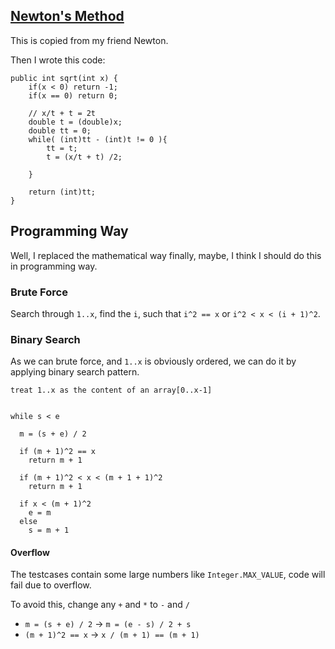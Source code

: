 ## [Newton's Method](http://en.wikipedia.org/wiki/Newton%27s_method)

This is copied from my friend Newton.

Then I wrote this code:

```
public int sqrt(int x) {
    if(x < 0) return -1;
    if(x == 0) return 0;

    // x/t + t = 2t
    double t = (double)x;
    double tt = 0;
    while( (int)tt - (int)t != 0 ){
        tt = t;
        t = (x/t + t) /2;
        
    }
    
    return (int)tt;
}
```

## Programming Way

Well, I replaced the mathematical way finally, maybe, I think I should do this in programming way.

### Brute Force

Search through `1..x`, find the `i`, such that `i^2 == x` or  `i^2 < x < (i + 1)^2`.


### Binary Search

As we can brute force, and `1..x` is obviously ordered, we can do it by applying binary search pattern.


```
treat 1..x as the content of an array[0..x-1]


while s < e
  
  m = (s + e) / 2
  
  if (m + 1)^2 == x
    return m + 1
  
  if (m + 1)^2 < x < (m + 1 + 1)^2
    return m + 1
  
  if x < (m + 1)^2
    e = m
  else
    s = m + 1
```

#### Overflow

The testcases contain some large numbers like `Integer.MAX_VALUE`, code will fail due to overflow.

To avoid this, change any `+` and `*` to `-` and `/`
  
  * `m = (s + e) / 2` -> `m = (e - s) / 2 + s`
  * `(m + 1)^2 == x`  -> `x / (m + 1) == (m + 1)`



